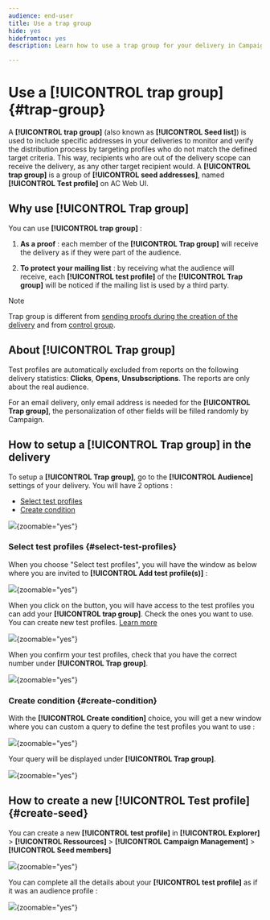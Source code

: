 ```yaml
---
audience: end-user
title: Use a trap group
hide: yes
hidefromtoc: yes
description: Learn how to use a trap group for your delivery in Campaign Web user interface

---
```

# Use a **[!UICONTROL trap group]** {#trap-group}

A **[!UICONTROL trap group]** (also known as **[!UICONTROL Seed list]**) is used to include specific addresses in your deliveries to monitor and verify the distribution process by targeting profiles who do not match the defined target criteria. This way, recipients who are out of the delivery scope can receive the delivery, as any other target recipient would.
A **[!UICONTROL trap group]** is a group of **[!UICONTROL seed addresses]**, named **[!UICONTROL Test profile]** on AC Web UI.

## Why use **[!UICONTROL Trap group]**

You can use **[!UICONTROL trap group]** : 

1. **As a proof** : each member of the **[!UICONTROL Trap group]** will receive the delivery as if they were part of the audience.


1. **To protect your mailing list** : by receiving what the audience will receive, each **[!UICONTROL test profile]** of the **[!UICONTROL Trap group]** will be noticed if the mailing list is used by a third party.

>[!NOTE]
>
>Trap group is different from [sending proofs during the creation of the delivery](../email/create-email.md#preview-test) and from [control group](control-group.md).


## About **[!UICONTROL Trap group]**

Test profiles are automatically excluded from reports on the following delivery statistics: **Clicks**, **Opens**, **Unsubscriptions**. The reports are only about the real audience.

For an email delivery, only email address is needed for the **[!UICONTROL Trap group]**, the personalization of other fields will be filled randomly by Campaign.

## How to setup a **[!UICONTROL Trap group]** in the delivery

To setup a **[!UICONTROL Trap group]**, go to the **[!UICONTROL Audience]** settings of your delivery. You will have 2 options :
- [Select test profiles](#select-test-profile)
- [Create condition](#create-condition)

![](assets/trap-group.png){zoomable="yes"}

### Select test profiles {#select-test-profiles}

When you choose "Select test profiles", you will have the window as below where you are invited to **[!UICONTROL Add test profile(s)]** :

![](assets/trap-no-test-profile.png){zoomable="yes"}

When you click on the button, you will have access to the test profiles you can add your **[!UICONTROL trap group]**. Check the ones you want to use.
You can create new test profiles. [Learn more](#create-seed)

![](assets/trap-select-test-profiles.png){zoomable="yes"}

When you confirm your test profiles, check that you have the correct number under **[!UICONTROL Trap group]**.

![](assets/trap-check.png){zoomable="yes"}

### Create condition {#create-condition}

With the **[!UICONTROL Create condition]** choice, you will get a new window where you can custom a query to define the test profiles you want to use :

![](assets/trap-create-condition.png){zoomable="yes"}

Your query will be displayed under **[!UICONTROL Trap group]**.

![](assets/trap-custom.png){zoomable="yes"}

## How to create a new **[!UICONTROL Test profile]** {#create-seed}

You can create a new **[!UICONTROL test profile]** in **[!UICONTROL Explorer]** > **[!UICONTROL Ressources]** > **[!UICONTROL Campaign Management]** > **[!UICONTROL Seed members]**

![](assets/trap-create.png){zoomable="yes"}

You can complete all the details about your **[!UICONTROL test profile]** as if it was an audience profile :

![](assets/trap-create-contact.png){zoomable="yes"}